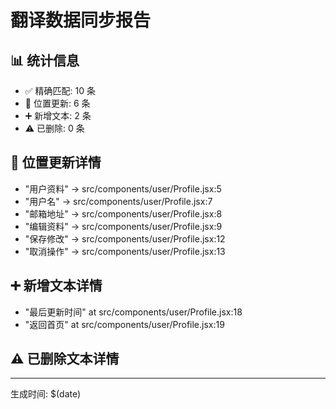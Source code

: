 
# 翻译数据同步报告

## 📊 统计信息
- ✅ 精确匹配: 10 条
- 📍 位置更新: 6 条
- ➕ 新增文本: 2 条
- ⚠️ 已删除: 0 条

## 📍 位置更新详情
- "用户资料" -> src/components/user/Profile.jsx:5
- "用户名" -> src/components/user/Profile.jsx:7
- "邮箱地址" -> src/components/user/Profile.jsx:8
- "编辑资料" -> src/components/user/Profile.jsx:9
- "保存修改" -> src/components/user/Profile.jsx:12
- "取消操作" -> src/components/user/Profile.jsx:13

## ➕ 新增文本详情
- "最后更新时间" at src/components/user/Profile.jsx:18
- "返回首页" at src/components/user/Profile.jsx:19

## ⚠️ 已删除文本详情

---
生成时间: $(date)
